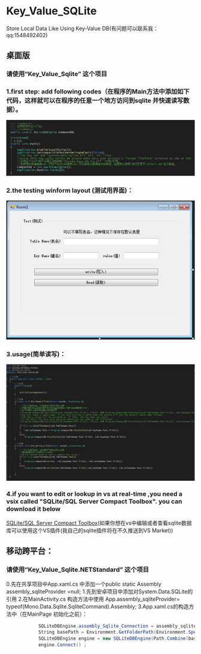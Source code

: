 # Key_Value_SQLite 
Store Local Data Like Using Key-Value DB(有问题可以联系我：qq:1548492402)
## 桌面版

### 请使用“Key_Value_Sqlite” 这个项目
### 1.first step: add following codes（在程序的Main方法中添加如下代码，这样就可以在程序的任意一个地方访问到sqlite 并快速读写数据）。
![0.PNG](https://github.com/shikiiGithub/Key_Value_SQLite/blob/master/0.PNG)
### 2.the testing winform layout (测试用界面)：
![1.PNG](https://github.com/shikiiGithub/Key_Value_SQLite/blob/master/1.PNG)
### 3.usage(简单读写)：
![2.PNG](https://github.com/shikiiGithub/Key_Value_SQLite/blob/master/2.PNG)
### 4.if you want to edit or lookup in vs at real-time ,you need a vsix called "SQLite/SQL Server Compact Toolbox". you can download it below 
[SQLite/SQL Server Compact Toolbox](https://marketplace.visualstudio.com/items?itemName=ErikEJ.SQLServerCompactSQLiteToolbox)(如果你想在vs中编辑或者查看sqlite数据库可以使用这个VS插件(我自己的sqlite插件将在不久推送到VS Market))

## 移动跨平台：
### 请使用“Key_Value_Sqlite.NETStandard” 这个项目
0.先在共享项目中App.xaml.cs 中添加一个public static Assembly assembly_sqliteProvider =null; 
1.先到安卓项目中添加对System.Data.SQLite的引用
2.在MainActivity.cs 构造方法中使用 App.assembly_sqliteProvider= typeof(Mono.Data.Sqlite.SqliteCommand).Assembly;
3.App.xaml.cs的构造方法中（在MainPage 初始化之前）：
```c#
            SQLiteDBEngine.assembly_Sqlite_Connection = assembly_sqliteProvider;
			String basePath = Environment.GetFolderPath(Environment.SpecialFolder.LocalApplicationData);
			SQLiteDBEngine engine = new SQLiteDBEngine(Path.Combine(basePath,"shikii")) ; //数据库文件名可以不写后缀
			engine.Connect() ;
```
            